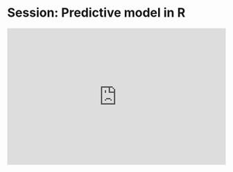 <h1>Session: Predictive model in R</h1>
<iframe width="100%" height="315" src="https://www.youtube.com/embed/PXzkZsHqJvk?list=PLKub218pIBvER9BC5wK6FH8YhmTtsZN2G" title="YouTube video player" frameborder="0" allow="accelerometer; autoplay; clipboard-write; encrypted-media; gyroscope; picture-in-picture" allowfullscreen></iframe>